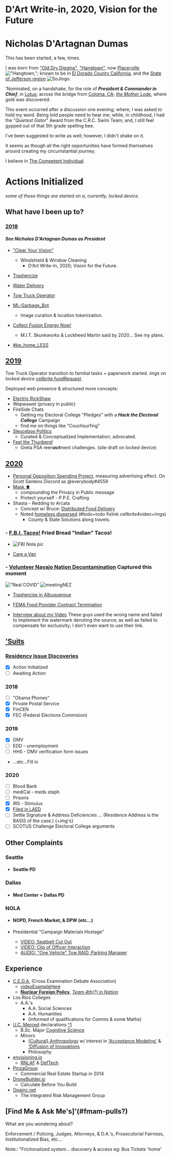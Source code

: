 # D'Art Write-in, 2020, Vision for the Future

# Nicholas D'Artagnan Dumas

This has been started, a few, times.

I was born from ["Old Dry Diggins"](http://historichwy49.com/placer/pvhist.html), ["Hangtown"](https://hangmanstree.com/history/), now [Placerville](https://en.wikipedia.org/wiki/Placerville%2C_California) !["Hangtown,"](https://evogov.s3.amazonaws.com/media/17/media/5722.png); known to be in [El Dorado County California](https://en.wikipedia.org/wiki/El_Dorado_County%2C_California), and the [State of Jefferson region](https://en.wikipedia.org/wiki/Jefferson_%28proposed_Pacific_state%29) ![SoJlogo](https://upload.wikimedia.org/wikipedia/commons/thumb/2/2b/Seal_of_Jefferson_%28proposed%29.svg/100px-Seal_of_Jefferson_%28proposed%29.svg.png).

'Nominated, on a handshake, for the role of **_President & Commander in Chief_**, in [Lotus](https://en.wikipedia.org/wiki/Lotus%2C_California); across the bridge from [Coloma, CA](https://en.wikipedia.org/wiki/Coloma%2C_California); [_the Mother Lode_](https://www.britannica.com/place/Mother-Lode-Country), where gold was discovered.

This event occurred after a discussion one evening; where, I was asked to hold my word. Being told people need to hear me; while, in childhood, I had the "*Quietest Gator*" Award from the C.R.C. Swim Team; and, I still feel gypped out of that 5th grade spelling bee.

I've been suggested to write as well; however, I didn't shake on it.

It seems as though all the right opportunities have formed themselves around creating my circumstantial journey.

I believe in [The Competent Individual](https://en.wikipedia.org/wiki/Competent_man)

# Actions Initialized

*some of these things are started on a, currently, locked device.*

## What have I been up to?

### [2018](pages/2018)

#### *See Nicholas D'Artagnan Dumas as President*

- ["Clear Your Vision"](pages/2018/cyv.md)
  - Windshield & Window Cleaning
    - D'Art Write-In, 2020; Vision for the Future.

- [Trashercize](pages/2018/tc.md)

- [Water Delivery](pages/2018/wd.md)

- [Tow Truck Operator](pages/2018/tto.md)

- [ML-Garbage_Bot](pages/2018/mlgb.md)
  - Image curation & location tokenization.

- [Collect Fusion Energy Now!](pages/2018/cfen.md)
  - M.I.T. Skunkworks & Lockheed Martin said by 2020... See my plans.

- [#be_home_LESS](pages/2018/bhl.md)

## [2019](pages/2019)

Tow Truck Operator transition to familial tasks + paperwork started. *imgs on locked device* [cellbrite fundRequest]().

Deployed web presence & structured more concepts:

- [Electric RickShaw](pages/2019/ers.md)
- Wepwawet (privacy in public)
- FireSide Chats
  - Getting my Electoral College "Pledges" with a ***Hack the Electoral College*** Campaign
  - find me on things like "Couchsurfing"
- [Sleucebox Politics](pages/2019/sbp.md)
  - Curated & Conceptualized Implementation; advocated.
- [Feel the Thunberg!](pages/2019/ftt.md)
  - Greta PSA reen***act***ment challenges. (site draft on locked device)

## [2020](pages/2020)

- [Personal Opposition Spending Project](pages/2020/posp.md), measuring advertising effect. On Scott Santens Discord as @everybody#4559
- [Mask :arrow_up:](pages/2020/mu.md)
  - compounding the Privacy in Public message
  - Protect yourself - P.P.E. Crafting
- Shasta - Redding to Arcata
  - Concept w/ Bruce: [Distributed Food Delivery](pages/2020/dfd.md)
  - Noted [homeless dispersed]() (#todo+todo fixlink cellbrite4video+imgs)
    - County & State Solutions along travels.

### - [F.B.I. Tacos!](pages/2020/fbit.md) Fried Bread "Indian" Tacos!

- ![FBI Nola pic](pages/_assets-logPics/20200820_130020.jpg)

- [Care a Van](pages/2020/cav.md)

### - [Volunteer Navajo Nation Decontamination](pages/2020/vnnd.md) Captured this moment

!["Real COVID"](_assets/navajoxcerpts/20200711_170651.jpg)
![meetingNEZ](_assets/navajoxcerpts/20200709_182447.jpg)

- [Trashercise in Albuquerque](pages/2018/tc.md#Albuquerque)

- [FEMA Food Provider Contract Termination](pages/2020/ffpct.md)

- [Interview about my Video](https://www.wwltv.com/article/news/crime/new-video-aftermath-of-nopd-shooting/289-1e2fdc3d-0f0a-4b66-a32f-e0e02dc6de77) These guys used the wrong name and failed to implement the watermark denoting the source; as well as failed to compensate for exclusivity; I don't even want to use their link.

## ['Suits](https://github.com/ActionProjects/Actions/blob/main/actions/pages/theSuits/README.md)

### [Residency Issue Discoveries](pages/theSuits/filed/Federal/Residence)

- [x] Action Initialized
- [ ] Awaiting Action

### 2018

- [ ] "Obama Phones" <!--note https://www.nalalifeline.org/take-action/ -->
- [x] Private Postal Service
- [x] FinCEN
- [x] FEC (Federal Elections Commision)

### 2019

- [x] DMV
- [ ] EDD - unemployment
- [ ] HHS - DMV verification form issues
- ...etc...Fill in

### 2020

- [ ] Blood Bank
- [ ] mediCal - meds staph
- [ ] Prisons
- [x] IRS - Stimulus
- [x] [Filed in LAED](pages/theSuits/filed/Federal/Residence/_assets/LAED-tributes_n_contacts)
- [ ] Settle Signature & Address Deficiencies ... (Residence Address is the BASIS of the case.) {+img's}
- [ ] SCOTUS Challenge Electoral College arguments

## Other Complaints

### Seattle

- #### Seattle PD

### Dallas

- #### Med Center + Dallas PD

### NOLA

- #### NOPD, French Market, & DPW (etc...)

- Presidential "Campaign Materials Hostage"
  - [VIDEO: Seatbelt Cut Out](https://bittube.tv/post/6c199aae-5103-4d0e-881e-20c95080812d)
  - [VIDEO: Clip of Officer Interaction](https://bittube.tv/post/347572af-c526-423c-8c69-f1ffd7aaf11a)
  - [AUDIO: "One Vehicle" Tow RAID, Parking Manager](https://bittube.tv/post/0fd2849b-4e65-4333-b923-1de4f8321333)

## Experience

- [C.E.D.A.](http://www.cedadebate.org/) (Cross Examination Debate Association)
  - [videoExampleHere](https://www.youtube.com/watch?v=JhzwSlK4uEc)
  - [__Nuclear Foreign Policy__](http://cedadebate.org/node/893), [*Team 4th(?) in Nation*](https://saccityexpress.com/debating-greatness/)
- Los Rios Colleges
  - A.A.'s
    - A.A. Social Sciences
    - A.A. Humanities
    - (informed of qualifications for Comms & some Maths)
- [U.C. Merced](https://en.wikipedia.org/wiki/University_of_California%2C_Merced) declarations [^1][1]
  - B.Sc. Major [Cognitive Science](https://en.wikipedia.org/wiki/Cognitive_science)
  - Minors
    - [{Cultural} Anthropology](https://en.wikipedia.org/wiki/Cultural_anthropology "'Cultural' wasn't able to be declared unless for a Masters") w/ interest in ['Acceptance Modeling'](https://en.wikipedia.org/wiki/Technology_acceptance_model) & ['Diffusion of Innovations](https://en.wikipedia.org/wiki/Diffusion_of_innovations)
    - Philosophy
- [envisioning.io](https://www.envisioning.io/clients/deftech)
  - [RNLAF](https://en.wikipedia.org/wiki/RNLAF) & [DefTech](http://deftech.ch/)
- [PinzaGroup](https://pinzagroup.com/wp-content/endurance-page-cache/_index.html)
  - Commercial Real Estate Startup in 2014
- [DroneBuilder.io](https://angel.co/company/dronebuilder)
  - Calculate Before You Build
- [Opainc.net](http://opainc.net/)
  - The Integrated Risk Management Group

## [Find Me & Ask Me's]'(#fmam-pulls?)

What are you wondering about?

Enforcement / Policing, Judges, Attorneys, & D.A.'s, Prosecutorial Fairness, Institutionalized Bias, etc...

Note:: "Frictionalized system... discovery & access eg: Bus Tickets 'home'

[1]: https://en.wikipedia.org/wiki/List_of_research_universities_in_the_United_States
